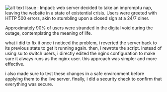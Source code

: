 ![alt text](cartoon-project-post-mortem.jpg)
Issue :
Impact:
web server decided to take an impromptu nap, leaving the website in a state of existential crisis.
Users were greeted with HTTP 500 errors, akin to stumbling upon a closed sign at a 24/7 diner.

Approximately 90% of users were stranded in the digital void during the outage, contemplating the meaning of life.

what i did to fix it
once i noticed the problem, i reverted the server back to its previous state to get it running again. then, i rewrote the script. instead of using su to switch users, i directly edited the nginx configuration to make sure it always runs as the nginx user. this approach was simpler and more effective.

i also made sure to test these changes in a safe environment before applying them to the live server. finally, i did a security check to confirm that everything was secure.
